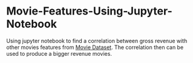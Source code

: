 # Movie-Features-Using-Jupyter-Notebook

Using jupyter notebook to find a correlation between gross revenue with other movies features from [Movie Dataset](https://www.kaggle.com/danielgrijalvas/movies).
The correlation then can be used to produce a bigger revenue movies.
